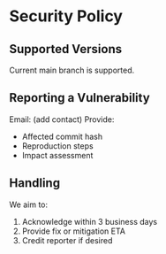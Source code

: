 # Security Policy

## Supported Versions
Current main branch is supported.

## Reporting a Vulnerability
Email: (add contact)
Provide:
- Affected commit hash
- Reproduction steps
- Impact assessment

## Handling
We aim to:
1. Acknowledge within 3 business days
2. Provide fix or mitigation ETA
3. Credit reporter if desired
